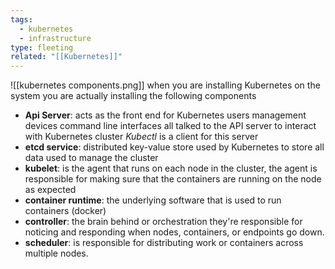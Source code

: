 ```yaml
---
tags:
  - kubernetes
  - infrastructure
type: fleeting
related: "[[Kubernetes]]"
---
```

![[kubernetes components.png]]
when you are installing Kubernetes on the system you are actually installing the following components 
- **Api Server**: acts as the front end for Kubernetes users management devices command line interfaces all talked to the API server to interact with Kubernetes cluster *Kubectl* is a client for this server
- **etcd service**: distributed key-value store used by Kubernetes to store all data used to manage the cluster
- **kubelet**: is the agent that runs on each node in the cluster, the agent is responsible for making sure that the containers are running on the node as expected
- **container runtime**: the underlying software that is used to run containers (docker)
- **controller**: the brain behind or orchestration they're responsible for noticing and responding when nodes, containers, or endpoints go down.
- **scheduler**: is responsible for distributing work or containers across multiple nodes. 
